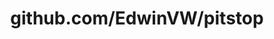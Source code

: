 ---
layout: post
title: github.com/EdwinVW/pitstop
categories: link
tags: [انگلیسی, گیت‌هاب, برنامه‌نویسی]
---